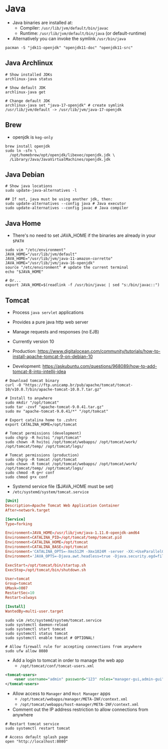 # Java

- Java binaries are installed at:
  - Compiler: `/usr/lib/jvm/default/bin/javac`
  - Runtime: `/usr/lib/jvm/default/bin/java` (or default-runtime)
- Alternatively you can invoke the symlink `/usr/bin/java`

```shell
pacman -S "jdk11-openjdk" "openjdk11-doc" "openjdk11-src"
```

## Java Archlinux

```shell
# Show installed JDKs
archlinux-java status

# Show default JDK
archlinux-java get

# Change default JDK
archlinux-java set "java-17-openjdk" # create symlink /usr/lib/jvm/default -> /usr/lib/jvm/java-17-openjdk
```

## Brew

- openjdk is `keg-only`

```shell
brew install openjdk
sudo ln -sfn \
  /opt/homebrew/opt/openjdk/libexec/openjdk.jdk \
  /Library/Java/JavaVirtualMachines/openjdk.jdk
```

## Java Debian

```shell
# Show java locations
sudo update-java-alternatives -l

## If not, java must be using another jdk, then:
sudo update-alternatives --config java # Java executor
sudo update-alternatives --config javac # Java compiler
```

## Java Home

- There's no need to set JAVA_HOME if the binaries are already in your `$PATH`

```shell
sudo vim "/etc/environment"
JAVA_HOME="/usr/lib/jvm/default"
JAVA_HOME="/usr/lib/jvm/java-11-amazon-corretto"
JAVA_HOME="/usr/lib/jvm/java-16-openjdk"
source "/etc/environment" # update the current terminal
echo "$JAVA_HOME"

# Or...
export JAVA_HOME=$(readlink -f /usr/bin/javac | sed "s:/bin/javac::")
```

## Tomcat

- Process `java servlet` applications
- Provides a pure java http web server
- Manage requests and responses (no EJB)
- Currently version 10

- Production: <https://www.digitalocean.com/community/tutorials/how-to-install-apache-tomcat-9-on-debian-10>
- Development: <https://askubuntu.com/questions/968089/how-to-add-tomcat-8-into-intellij-idea>

```shell
# Download tomcat binary
curl -O "https://ftp.unicamp.br/pub/apache/tomcat/tomcat-10/v10.0.7/bin/apache-tomcat-10.0.7.tar.gz"

# Install to anywhere
sudo mkdir "/opt/tomcat"
sudo tar -zxvf "apache-tomcat-9.0.41.tar.gz"
sudo mv "apache-tomcat-9.0.41/*" "/opt/tomcat"

# Export catalina home to .zshrc
export CATALINA_HOME=/opt/tomcat

# Tomcat permissions (development)
sudo chgrp -R hvitoi "/opt/tomcat"
sudo chown -R hvitoi /opt/tomcat/webapps/ /opt/tomcat/work/ /opt/tomcat/temp/ /opt/tomcat/logs/

# Tomcat permissions (production)
sudo chgrp -R tomcat /opt/tomcat
sudo chown -R tomcat /opt/tomcat/webapps/ /opt/tomcat/work/ /opt/tomcat/temp/ /opt/tomcat/logs/
sudo chmod -R g+r conf
sudo chmod g+x conf
```

- Systemd service file ($JAVA_HOME must be set)
- `/etc/systemd/system/tomcat.service`

```conf
[Unit]
Description=Apache Tomcat Web Application Container
After=network.target

[Service]
Type=forking

Environment=JAVA_HOME=/usr/lib/jvm/java-1.11.0-openjdk-amd64
Environment=CATALINA_PID=/opt/tomcat/temp/tomcat.pid
Environment=CATALINA_HOME=/opt/tomcat
Environment=CATALINA_BASE=/opt/tomcat
Environment='CATALINA_OPTS=-Xms512M -Xmx1024M -server -XX:+UseParallelGC'
Environment='JAVA_OPTS=-Djava.awt.headless=true -Djava.security.egd=file:/dev/./urandom'

ExecStart=/opt/tomcat/bin/startup.sh
ExecStop=/opt/tomcat/bin/shutdown.sh

User=tomcat
Group=tomcat
UMask=0007
RestartSec=10
Restart=always

[Install]
WantedBy=multi-user.target
```

```shell
sudo vim /etc/systemd/system/tomcat.service
sudo systemctl daemon-reload
sudo systemctl start tomcat
sudo systemctl status tomcat
sudo systemctl enable tomcat # OPTIONAL!
```

```shell
# Allow firewall rule for accepting connections from anywhere
sudo ufw allow 8080
```

- Add a login to tomcat in order to manage the web app
  - `/opt/tomcat/conf/tomcat-users.xml`

```xml
<tomcat-users>
    <user username="admin" password="123" roles="manager-gui,admin-gui"/>
</tomcat-users>
```

- Allow access to `Manager` and `Host Manager` apps
  - `/opt/tomcat/webapps/manager/META-INF/context.xml`
  - `/opt/tomcat/webapps/host-manager/META-INF/context.xml`
- Comment out the IP address restriction to allow connections from anywhere

```shell
# Restart tomcat service
sudo systemctl restart tomcat

# Access default splash page
open "http://localhost:8080"
```
